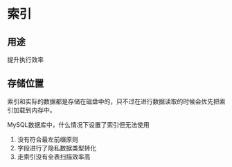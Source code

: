 # 索引

## 用途

提升执行效率

## 存储位置

索引和实际的数据都是存储在磁盘中的，只不过在进行数据读取的时候会优先把索引加载到内存中。

MySQL数据库中，什么情况下设置了索引但无法使用

1. 没有符合最左前缀原则
2. 字段进行了隐私数据类型转化
3. 走索引没有全表扫描效率高

